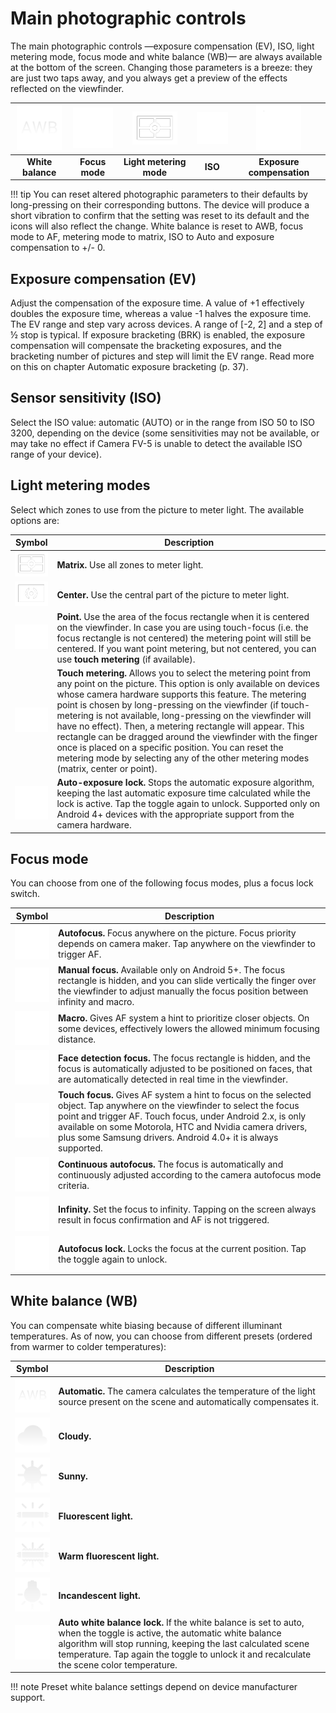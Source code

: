 # Main photographic controls

The main photographic controls —exposure compensation (EV), ISO, light metering mode, focus mode and white balance (WB)— are always available at the bottom of the screen. Changing those parameters is a breeze: they are just two taps away, and you always get a preview of the effects reflected on the viewfinder.

| ![White balance](../images/icons/wb_auto.png) | ![Focus mode](../images/icons/focus_auto.png) | ![Light metering mode](../images/icons/metering_mode_matrix.png) | ![ISO](../images/icons/iso_auto.png) | ![Exposure compensation](../images/icons/ev3.png) |
| :---: | :---: | :---: | :---: | :---: |
| __White balance__ | __Focus mode__ | __Light metering mode__ | __ISO__ | __Exposure compensation__ |

!!! tip
    You can reset altered photographic parameters to their defaults by long-pressing on their corresponding buttons. The device will produce a short vibration to confirm that the setting was reset to its default and the icons will also reflect the change. White balance is reset to AWB, focus mode to AF, metering mode to matrix, ISO to Auto and exposure compensation to +/- 0.

## Exposure compensation (EV)

Adjust the compensation of the exposure time. A value of +1 effectively doubles the exposure time, whereas a value -1 halves the exposure time. The EV range and step vary across devices. A range of [-2, 2] and a step of ½ stop is typical. If exposure bracketing (BRK) is enabled, the exposure compensation will compensate the bracketing exposures, and the bracketing number of pictures and step will limit the EV range. Read more on this on chapter Automatic exposure bracketing (p. 37).

## Sensor sensitivity (ISO)

Select the ISO value: automatic (AUTO) or in the range from ISO 50 to ISO 3200, depending on the device (some sensitivities may not be available, or may take no effect if Camera FV-5 is unable to detect the available ISO range of your device).

## Light metering modes

Select which zones to use from the picture to meter light. The available options are:

| Symbol | Description |
| ------ | ----------- |
| ![Matrix](../images/icons/metering_mode_matrix.png) | __Matrix.__ Use all zones to meter light. |
| ![Center](../images/icons/metering_mode_center.png) | __Center.__ Use the central part of the picture to meter light. |
| ![Matrix](../images/icons/metering_mode_spot.png) | __Point.__ Use the area of the focus rectangle when it is centered on the viewfinder. In case you are using touch-focus (i.e. the focus rectangle is not centered) the metering point will still be centered. If you want point metering, but not centered, you can use __touch metering__ (if available).
| ![Matrix](../images/icons/metering_mode_touch.png) | __Touch metering.__ Allows you to select the metering point from any point on the picture. This option is only available on devices whose camera hardware supports this feature. The metering point is chosen by long-pressing on the viewfinder (if touch-metering is not available, long-pressing on the viewfinder will have no effect). Then, a metering rectangle will appear. This rectangle can be dragged around the viewfinder with the finger once is placed on a specific position. You can reset the metering mode by selecting any of the other metering modes (matrix, center or point). |
| ![AE-Lock](../images/icons/ae_lock.png) | __Auto-exposure lock.__ Stops the automatic exposure algorithm, keeping the last automatic exposure time calculated while the lock is active. Tap the toggle again to unlock. Supported only on Android 4+ devices with the appropriate support from the camera hardware. |

## Focus mode

You can choose from one of the following focus modes, plus a focus lock switch.

| Symbol | Description |
| ------ | ----------- |
| ![Autofocus](../images/icons/focus_auto.png) | __Autofocus.__ Focus anywhere on the picture. Focus priority depends on camera maker. Tap anywhere on the viewfinder to trigger AF. |
| ![Manual](../images/icons/focus_manual.png) | __Manual focus.__ Available only on Android 5+. The focus rectangle is hidden, and you can slide vertically the finger over the viewfinder to adjust manually the focus position between infinity and macro. |
| ![Macro](../images/icons/focus_macro.png) | __Macro.__ Gives AF system a hint to prioritize closer objects. On some devices, effectively lowers the allowed minimum focusing distance. |
| ![Face detection](../images/icons/focus_faces.png) | __Face detection focus.__ The focus rectangle is hidden, and the focus is automatically adjusted to be positioned on faces, that are automatically detected in real time in the viewfinder. |
| ![Touch](../images/icons/focus_tap.png) | __Touch focus.__ Gives AF system a hint to focus on the selected object. Tap anywhere on the viewfinder to select the focus point and trigger AF. Touch focus, under Android 2.x, is only available on some Motorola, HTC and Nvidia camera drivers, plus some Samsung drivers. Android 4.0+ it is always supported. |
| ![Continuous](../images/icons/focus_continuous.png) | __Continuous autofocus.__ The focus is automatically and continuously adjusted according to the camera autofocus mode criteria. |
| ![Infinity](../images/icons/focus_infinity.png) | __Infinity.__ Set the focus to infinity. Tapping on the screen always result in focus confirmation and AF is not triggered. |
| ![AF-Lock](../images/icons/af_lock.png) | __Autofocus lock.__ Locks the focus at the current position. Tap the toggle again to unlock. |

## White balance (WB)

You can compensate white biasing because of different illuminant temperatures. As of now, you can choose from different presets (ordered from warmer to colder temperatures):

| Symbol | Description |
| ------ | ----------- |
| ![Automatic](../images/icons/wb_auto.png) | __Automatic.__ The camera calculates the temperature of the light source present on the scene and automatically compensates it. |
| ![Cloudy](../images/icons/wb_cloudy.png) | __Cloudy.__ |
| ![Sunny](../images/icons/wb_sunny.png) | __Sunny.__ |
| ![Flourescent](../images/icons/wb_fluorescent.png) | __Fluorescent light.__ |
| ![Warm flourescent](../images/icons/wb_warm_fluorescent.png) | __Warm fluorescent light.__ |
| ![Incandescent](../images/icons/wb_incandescent.png) | __Incandescent light.__ |
| ![WB-Lock](../images/icons/wb_lock.png) | __Auto white balance lock.__ If the white balance is set to auto, when the toggle is active, the automatic white balance algorithm will stop running, keeping the last calculated scene temperature. Tap again the toggle to unlock it and recalculate the scene color temperature. |

!!! note
    Preset white balance settings depend on device manufacturer support.
